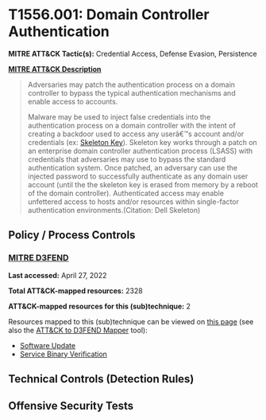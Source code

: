 # T1556.001: Domain Controller Authentication
**MITRE ATT&CK Tactic(s):** Credential Access, Defense Evasion, Persistence

**[MITRE ATT&CK Description](https://attack.mitre.org/techniques/T1556/001)**
<blockquote>Adversaries may patch the authentication process on a domain controller to bypass the typical authentication mechanisms and enable access to accounts. 

Malware may be used to inject false credentials into the authentication process on a domain controller with the intent of creating a backdoor used to access any userâ€™s account and/or credentials (ex: [Skeleton Key](https://attack.mitre.org/software/S0007)). Skeleton key works through a patch on an enterprise domain controller authentication process (LSASS) with credentials that adversaries may use to bypass the standard authentication system. Once patched, an adversary can use the injected password to successfully authenticate as any domain user account (until the the skeleton key is erased from memory by a reboot of the domain controller). Authenticated access may enable unfettered access to hosts and/or resources within single-factor authentication environments.(Citation: Dell Skeleton)</blockquote>

## Policy / Process Controls
### [MITRE D3FEND](https://d3fend.mitre.org/)
**Last accessed:** April 27, 2022

**Total ATT&CK-mapped resources:** 2328

**ATT&CK-mapped resources for this (sub)technique:** 2

Resources mapped to this (sub)technique can be viewed on [this page](https://d3fend.mitre.org/) (see also the [ATT&CK to D3FEND Mapper](https://d3fend.mitre.org/tools/attack-mapper) tool):

* [Software Update](https://d3fend.mitre.org/techniques/d3f:SoftwareUpdate)
* [Service Binary Verification](https://d3fend.mitre.org/techniques/d3f:ServiceBinaryVerification)

## Technical Controls (Detection Rules)

## Offensive Security Tests
